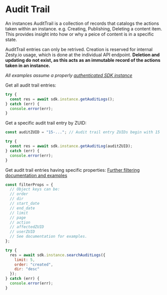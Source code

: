 # Audit Trail

An instances AuditTrail is a collection of records that catalogs the actions taken within an instance. e.g. Creating, Publishing, Deleting a content item. This provides insight into how or why a peice of content is in a specific state.

AuditTrail entries can only be retrived. Creation is reserved for internal Zesty.io usage, which is done at the individual API endpoint. **Deletion and updating do not exist, as this acts as an immutable record of the actions taken in an instance.**

_All examples assume a properly_ [_authenticated SDK instance_](tools/node-sdk/instantiation.md)

Get all audit trail entries:

```javascript
try {
  const res = await sdk.instance.getAuditLogs();
} catch (err) {
  console.error(err);
}
```

Get a specific audit trail entry by ZUID:

```javascript
const auditZUID = "15-..."; // Audit trail entry ZUIDs begin with 15

try {
  const res = await sdk.instance.getAuditLog(auditZUID);
} catch (err) {
  console.error(err);
}
```

Get audit trail entries having specific properties: [Further filtering documentation and examples](https://instances-api.zesty.org/?version=latest#fc78edce-069d-4948-8209-733a3c02e8dc)

```javascript
const filterProps = {
  // Object keys can be:
  // order
  // dir
  // start_date
  // end_date
  // limit
  // page
  // action
  // affectedZUID
  // userZUID
  // See documentation for examples.
};

try {
  res = await sdk.instance.searchAuditLogs({
    limit: 5,
    order: "created",
    dir: "desc"
  });
} catch (err) {
  console.error(err);
}
```


